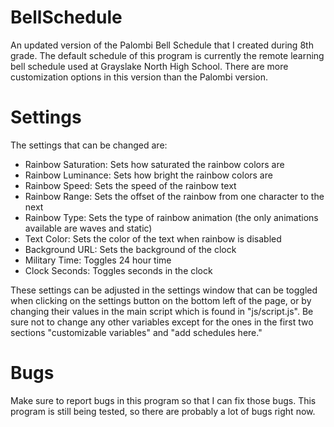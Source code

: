 # BellSchedule
An updated version of the Palombi Bell Schedule that I created during 8th grade. The default schedule of this program is currently the remote learning bell schedule used at Grayslake North High School. There are more customization options in this version than the Palombi version. 

# Settings
The settings that can be changed are:

* Rainbow Saturation: Sets how saturated the rainbow colors are
* Rainbow Luminance: Sets how bright the rainbow colors are
* Rainbow Speed: Sets the speed of the rainbow text
* Rainbow Range: Sets the offset of the rainbow from one character to the next
* Rainbow Type: Sets the type of rainbow animation (the only animations available are waves and static)
* Text Color: Sets the color of the text when rainbow is disabled
* Background URL: Sets the background of the clock
* Military Time: Toggles 24 hour time
* Clock Seconds: Toggles seconds in the clock

These settings can be adjusted in the settings window that can be toggled when clicking on the settings button on the bottom left of the page, or by changing their values in the main script which is found in "js/script.js". Be sure not to change any other variables except for the ones in the first two sections "customizable variables" and "add schedules here."

# Bugs
Make sure to report bugs in this program so that I can fix those bugs. This program is still being tested, so there are probably a lot of bugs right now.
